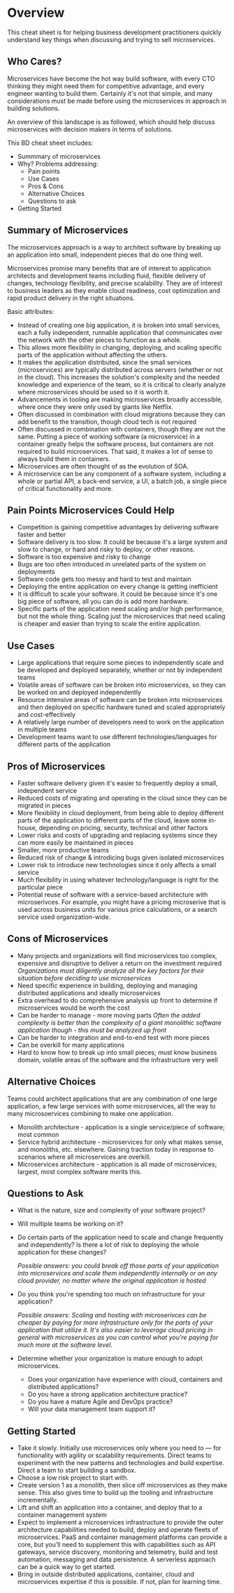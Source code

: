 # Overview

This cheat sheet is for helping business development practitioners quickly understand key things when discussing and trying to sell microservices.

## Who Cares?

Microservices have become the hot way build software, with every CTO thinking they might need them for competitive advantage, and every engineer wanting to build them. Certainly it's not that simple, and many considerations must be made before using the microservices in approach in building solutions.

An overview of this landscape is as followed, which should help discuss microservices with decision makers in terms of solutions.

This BD cheat sheet includes:

* Summmary of microservices
* Why? Problems addressing:
  * Pain points
  * Use Cases
  * Pros & Cons
  * Alternative Choices
  * Questions to ask
* Getting Started

## Summary of Microservices

The microservices approach is a way to architect software by breaking up an application into small, independent pieces that do one thing well.

Microservices promise many benefits that are of interest to application architects and development teams including fluid, flexible delivery of changes, technology flexibility, and precise scalability. They are of interest to business leaders as they enable cloud readiness, cost optimization and rapid product delivery in the right situations.

Basic attributes:

* Instead of creating one big application, it is broken into small services, each a fully independent, runnable application that communicates over the network with the other pieces to function as a whole.
* This allows more flexibility in changing, deploying, and scaling specific parts of the application without affecting the others.
* It makes the application distributed, since the small services (microservices) are typically distributed across servers (whether or not in the cloud). This increases the solution's complexity and the needed knowledge and experience of the team, so it is critical to clearly analyze where microservices should be used so it is worth it.
* Advancements in tooling are making microservices broadly accessible, where once they were only used by giants like Netflix.
* Often discussed in combination with cloud migrations because they can add benefit to the transition, though cloud tech is not required
* Often discussed in combination with containers, though they are not the same. Putting a piece of working software (a microservice) in a container greatly helps the software process, but containers are not required to build microservices. That said, it makes a lot of sense to always build them in containers.
* Microservices are often thought of as the evolution of SOA.
* A microservice can be any component of a software system, including a whole or partial API, a back-end service, a UI, a batch job, a single piece of critical functionality and more.

## Pain Points Microservices Could Help

* Competition is gaining competitive advantages by delivering software faster and better
* Software delivery is too slow. It could be because it's a large system and slow to change, or hard and risky to deploy, or other reasons.
* Software is too expensive and risky to change
* Bugs are too often introduced in unrelated parts of the system on deployments
* Software code gets too messy and hard to test and maintain
* Deploying the entire application on every change is getting inefficient
* It is difficult to scale your software. It could be because since it's one big piece of software, all you can do is add more hardware.
* Specific parts of the application need scaling and/or high performance, but not the whole thing. Scaling just the microservices that need scaling is cheaper and easier than trying to scale the entire application.

## Use Cases

* Large applications that require some pieces to independently scale and be developed and deployed separately, whether or not by independent teams
* Volatile areas of software can be broken into microservices, so they can be worked on and deployed independently
* Resource intensive areas of software can be broken into microservices and then deployed on specific hardware tuned and scaled appropriately and cost-effectively
* A relatively large number of developers need to work on the application in multiple teams
* Development teams want to use different technologies/languages for different parts of the application

## Pros of Microservices

* Faster software delivery given it's easier to frequently deploy a small, independent service
* Reduced costs of migrating and operating in the cloud since they can be migrated in pieces
* More flexibility in cloud deployment, from being able to deploy different parts of the application to different parts of the cloud, leave some in-house, depending on pricing, security, technical and other factors
* Lower risks and costs of upgrading and replacing systems since they can more easily be maintained in pieces
* Smaller, more productive teams
* Reduced risk of change & introdicing bugs given isolated microservices
* Lower risk to introduce new technologies since it only affects a small service
* Much flexibility in using whatever technology/language is right for the particular piece
* Potential reuse of software with a service-based architecture with microserivces. For example, you might have a pricing microserive that is used across business units for various price calculations, or a search service used organization-wide.

## Cons of Microservices

* Many projects and organizations will find microservices too complex, expensive and disruptive to deliver a return on the investment required *Organizations must diligently analyze all the key factors for their situation before deciding to use microservices*
* Need specific experience in building, deploying and managing distributed applications and ideally microservices
* Extra overhead to do comprehensive analysis up front to determine if microservices would be worth the cost
* Can be harder to manage - more moving parts *Often the added complexity is better than the complexity of a giant monolithic software application though - this must be analyzed up front*
* Can be harder to integration and end-to-end test with more pieces
* Can be overkill for many applications
* Hard to know how to break up into small pieces; must know business domain, volatile areas of the software and the infrastructure very well

## Alternative Choices

Teams could architect applications that are any combination of one large application, a few large services with some microservices, all the way to many microsoervices combining to make one application.

* Monolith architecture - application is a single service/piece of software; most common
* Service hybrid architecture - microservices for only what makes sense, and monoliths, etc. elsewhere. Gaining traction today in response to scenarios where all microservices are overkill.
* Microservices architecture - application is all made of microservices; largest, most complex software merits this.

## Questions to Ask

* What is the nature, size and complexity of your software project?

* Will multiple teams be working on it?

* Do certain parts of the application need to scale and change frequently and independently? Is there a lot of risk to deploying the whole application for these changes?

  *Possible answers: you could break off those parts of your application into microservices and scale them independently internally or on any cloud provider, no matter where the original application is hosted*

* Do you think you're spending too much on infrastructure for your application?

  *Possible answers: Scaling and hosting with microserivces can be cheaper by paying for more infrastructure only for the parts of your application that utilize it. It's also easier to leverage cloud pricing in general with microservices as you can control what you're paying for much more at the software level.*

* Determine whether your organization is mature enough to adopt microservices.
  * Does your organization have experience with cloud, containers and distributed applications?
  * Do you have a strong application architecture practice?
  * Do you have a mature Agile and DevOps practice?
  * Will your data management team support it?

## Getting Started

* Take it slowly. Initially use microservices only where you need to — for functionality with agility or scalability requirements. Direct teams to experiment with the new patterns and technologies and build expertise. Direct a team to start building a sandbox.
* Choose a low risk project to start with.
* Create version 1 as a monolith, then slice off microservices as they make sense. This also gives time to build up the tooling and infrastructure incrementally.
* Lift and shift an application into a container, and deploy that to a container management system
* Expect to implement a microservices infrastructure to provide the outer architecture capabilities needed to build, deploy and operate fleets of microservices. PaaS and container management platforms can provide a core, but you’ll need to supplement this with capabilities such as API gateways, service discovery, monitoring and telemetry, build and test automation, messaging and data persistence. A serverless approach can be a quick way to get started.
* Bring in outside distributed applications, container, cloud and microservices expertise if this is possible. If not, plan for learning time.
